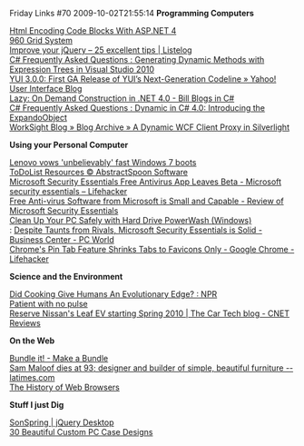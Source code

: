 Friday Links #70
2009-10-02T21:55:14
**Programming Computers**

[Html Encoding Code Blocks With ASP.NET 4](http://haacked.com/archive/2009/09/25/html-encoding-code-nuggets.aspx)   
[960 Grid System](http://960.gs/)   
[Improve your jQuery – 25 excellent tips | Listelog](http://www.listelog.com/improve-your-jquery-25-excellent-tips/)   
[C# Frequently Asked Questions : Generating Dynamic Methods with Expression Trees in Visual Studio 2010](http://blogs.msdn.com/csharpfaq/archive/2009/09/14/generating-dynamic-methods-with-expression-trees-in-visual-studio-2010.aspx)   
[YUI 3.0.0: First GA Release of YUI’s Next-Generation Codeline » Yahoo! User Interface Blog](http://www.yuiblog.com/blog/2009/09/29/yui-3-0-0/)   
[Lazy: On Demand Construction in .NET 4.0 - Bill Blogs in C# ](http://srtsolutions.com/blogs/billwagner/archive/2009/09/30/lazy-lt-t-gt-on-demand-construction-in-net-4-0.aspx)   
[C# Frequently Asked Questions : Dynamic in C# 4.0: Introducing the ExpandoObject](http://blogs.msdn.com/csharpfaq/archive/2009/10/01/dynamic-in-c-4-0-introducing-the-expandoobject.aspx)   
[WorkSight Blog » Blog Archive » A Dynamic WCF Client Proxy in Silverlight ](http://worksightblog.com/?p=73)

**Using your Personal Computer**

[Lenovo vows 'unbelievably' fast Windows 7 boots ](http://www.computerworld.com/s/article/9138531/Lenovo_vows_unbelievably_fast_Windows_7_boots)   
[ToDoList Resources © AbstractSpoon Software ](http://www.abstractspoon.com/tdl_resources.html)   
[Microsoft Security Essentials Free Antivirus App Leaves Beta - Microsoft security essentials – Lifehacker](http://lifehacker.com/5370229/microsoft-security-essentials-free-antivirus-app-leaves-beta)   
[Free Anti-virus Software from Microsoft is Small and Capable - Review of Microsoft Security Essentials](http://www.labnol.org/software/free-antivirus-software-from-microsoft/10070/)   
[Clean Up Your PC Safely with Hard Drive PowerWash (Windows) ](http://www.makeuseof.com/tag/clean-up-your-pc-safely-with-hard-drive-powerwash/)   
: [Despite Taunts from Rivals, Microsoft Security Essentials is Solid - Business Center - PC World](http://www.pcworld.com/businesscenter/article/172873/despite_taunts_from_rivals_microsoft_security_essentials_is_solid.html)   
[Chrome's Pin Tab Feature Shrinks Tabs to Favicons Only - Google Chrome - Lifehacker ](http://lifehacker.com/5371431/chromes-pin-tab-feature-shrinks-tabs-to-favicons-only)

**Science and the Environment**

[Did Cooking Give Humans An Evolutionary Edge? : NPR ](http://www.npr.org/templates/story/story.php?storyId=112334465)   
[Patient with no pulse](http://www.straitstimes.com/Breaking%2BNews/Singapore/Story/STIStory_436300.html)   
[Reserve Nissan's Leaf EV starting Spring 2010 | The Car Tech blog - CNET Reviews](http://reviews.cnet.com/8301-13746_7-10365762-48.html?part=rss&subj=news&tag=2547-1_3-0-5)

**On the Web**

[Bundle it! - Make a Bundle](http://bundl.it/)   
[Sam Maloof dies at 93; designer and builder of simple, beautiful furniture -- latimes.com](http://www.latimes.com/news/obituaries/la-me-sam-maloof23-2009may23,0,3907018.story?page=1)   
[The History of Web Browsers](http://sixrevisions.com/web-development/the-history-of-web-browsers/)

**Stuff I just Dig**

[SonSpring | jQuery Desktop](http://sonspring.com/journal/jquery-desktop)   
[30 Beautiful Custom PC Case Designs](http://sixrevisions.com/design-showcase-inspiration/30-beautiful-custom-pc-case-designs/)
